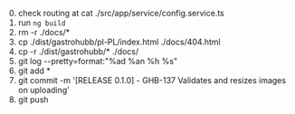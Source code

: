 0. check routing at 
   cat ./src/app/service/config.service.ts
1. run `ng build`
2. rm -r ./docs/*
3. cp ./dist/gastrohubb/pl-PL/index.html ./docs/404.html
4. cp -r ./dist/gastrohubb/* ./docs/
5. git log --pretty=format:"%ad %an %h %s"
6. git add *
7. git commit -m '[RELEASE 0.1.0] - GHB-137 Validates and resizes images on uploading'
8. git push
